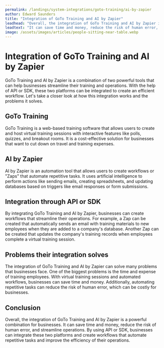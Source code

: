 ```yaml
---
permalink: /landings/system-integrations/goto-training/ai-by-zapier
author: Edward Saunders
title: "Integration of GoTo Training and AI by Zapier"
leadhead: "Overall, the integration of GoTo Training and AI by Zapier is a powerful combination for businesses"
leadtext: "It can save time and money, reduce the risk of human error, and streamline operations. By using API or SDK, businesses can integrate these two platforms and create workflows that automate repetitive tasks and improve the efficiency of their operations."
image: /assets/images/articles/people-sitting-near-table.webp
---
```

<div class="arttext">	<h1>Integration of GoTo Training and AI by Zapier</h1>
	<p>GoTo Training and AI by Zapier is a combination of two powerful tools that can help businesses streamline their training and operations. With the help of API or SDK, these two platforms can be integrated to create an efficient workflow. Let's take a closer look at how this integration works and the problems it solves.</p>
	<h2>GoTo Training</h2>
	<p>GoTo Training is a web-based training software that allows users to create and host virtual training sessions with interactive features like polls, quizzes, and breakout rooms. It is a cost-effective solution for businesses that want to cut down on travel and training expenses.</p>
	<h2>AI by Zapier</h2>
	<p>AI by Zapier is an automation tool that allows users to create workflows or "Zaps" that automate repetitive tasks. It uses artificial intelligence to perform actions like sending emails, creating spreadsheets, and updating databases based on triggers like email responses or form submissions.</p>
	<h2>Integration through API or SDK</h2>
	<p>By integrating GoTo Training and AI by Zapier, businesses can create workflows that streamline their operations. For example, a Zap can be created that automatically sends an email with training materials to new employees when they are added to a company's database. Another Zap can be created that updates the company's training records when employees complete a virtual training session.</p>
	<h2>Problems their integration solves</h2>
	<p>The integration of GoTo Training and AI by Zapier can solve many problems that businesses face. One of the biggest problems is the time and expense of training employees. With virtual training sessions and automated workflows, businesses can save time and money. Additionally, automating repetitive tasks can reduce the risk of human error, which can be costly for businesses.</p>
	<h2>Conclusion</h2>
	<p>Overall, the integration of GoTo Training and AI by Zapier is a powerful combination for businesses. It can save time and money, reduce the risk of human error, and streamline operations. By using API or SDK, businesses can integrate these two platforms and create workflows that automate repetitive tasks and improve the efficiency of their operations.</p>
</div>